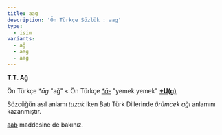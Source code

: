 ```yaml
---
title: aag
description: 'Ön Türkçe Sözlük : aag'
type:
  - isim
variants:
  - ağ
  - aag
  - aağ
---
```

**T.T. Ağ**

Ön Türkçe _\*āg_ "ağ" < Ön Türkçe [_\*ā-_](/pt/aa-/) "yemek yemek" [**+U(g)**](/pt/-ekler/-ug/)

Sözcüğün asıl anlamı _tuzak_ iken Batı Türk Dillerinde _örümcek ağı_ anlamını kazanmıştır. 

[aab](/pt/aab) maddesine de bakınız.
